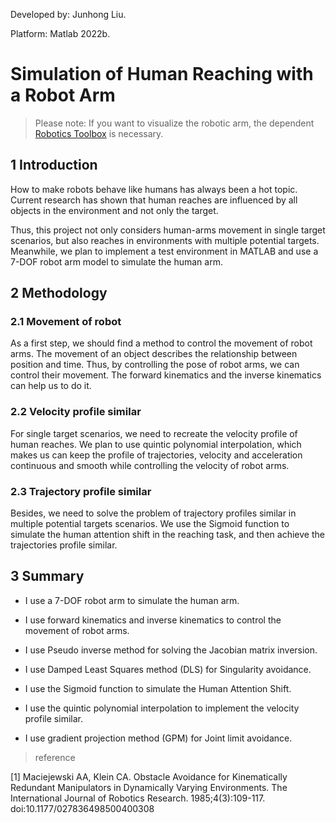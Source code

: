 Developed by: Junhong Liu.

Platform: Matlab 2022b.

# Simulation of Human Reaching with a Robot Arm

> Please note: If you want to visualize the robotic arm, the dependent [Robotics Toolbox](https://petercorke.com/toolboxes/robotics-toolbox/) is necessary.

## 1 Introduction

How to make robots behave like humans has always been a hot topic. Current research has shown that human reaches are influenced by all objects in the environment and not only the target.

Thus, this project not only considers human-arms movement in single target scenarios, but also reaches in environments with multiple potential targets. Meanwhile, we plan to implement a test environment in MATLAB and use a 7-DOF robot arm model to simulate the human arm. 

## 2 Methodology

### 2.1 Movement of robot

As a first step, we should find a method to control the movement of robot arms. The movement of an object describes the relationship between position and time. Thus, by controlling the pose of robot arms, we can control their movement. The forward kinematics and the inverse kinematics can help us to do it.

### 2.2 Velocity profile similar

For single target scenarios, we need to recreate the velocity profile of human reaches. We plan to use quintic polynomial interpolation, which makes us can keep the profile of trajectories, velocity and acceleration continuous and smooth while controlling the velocity of robot arms.

### 2.3 Trajectory  profile similar

Besides, we need to solve the problem of trajectory profiles similar in multiple potential targets scenarios. We use the Sigmoid function to simulate the human attention shift in the reaching task, and then achieve the trajectories profile similar.

## 3 Summary

* I use a 7-DOF robot arm to simulate the human arm.

* I use forward kinematics and inverse kinematics to control the movement of robot arms.

* I use Pseudo inverse method for solving the Jacobian matrix inversion.

* I use Damped Least Squares method (DLS) for Singularity avoidance.

* I use the Sigmoid function to simulate the Human Attention Shift.

* I use the quintic polynomial interpolation to implement the velocity profile similar.

* I use gradient projection method (GPM) for Joint limit avoidance.

> reference

[1] Maciejewski AA, Klein CA. Obstacle Avoidance for Kinematically Redundant Manipulators in Dynamically Varying Environments. The International Journal of Robotics Research. 1985;4(3):109-117. doi:10.1177/027836498500400308
